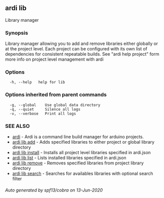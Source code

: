 ## ardi lib

Library manager

### Synopsis


Library manager allowing you to add and remove libraries either globally or at the project level. Each project can be configured with its own list of dependencies for consistent repeatable builds. See "ardi help project" form more info on project level management with ardi

### Options

```
  -h, --help   help for lib
```

### Options inherited from parent commands

```
  -g, --global    Use global data directory
  -q, --quiet     Silence all logs
  -v, --verbose   Print all logs
```

### SEE ALSO

* [ardi](ardi.md)	 - Ardi is a command line build manager for arduino projects.
* [ardi lib add](ardi_lib_add.md)	 - Adds specified libraries to either project or global library directory
* [ardi lib install](ardi_lib_install.md)	 - Installs all project level libraries specified in ardi.json
* [ardi lib list](ardi_lib_list.md)	 - Lists installed libraries specified in ardi.json
* [ardi lib remove](ardi_lib_remove.md)	 - Removes specified libraries from project library directory
* [ardi lib search](ardi_lib_search.md)	 - Searches for availables libraries with optional search filter

###### Auto generated by spf13/cobra on 13-Jun-2020
